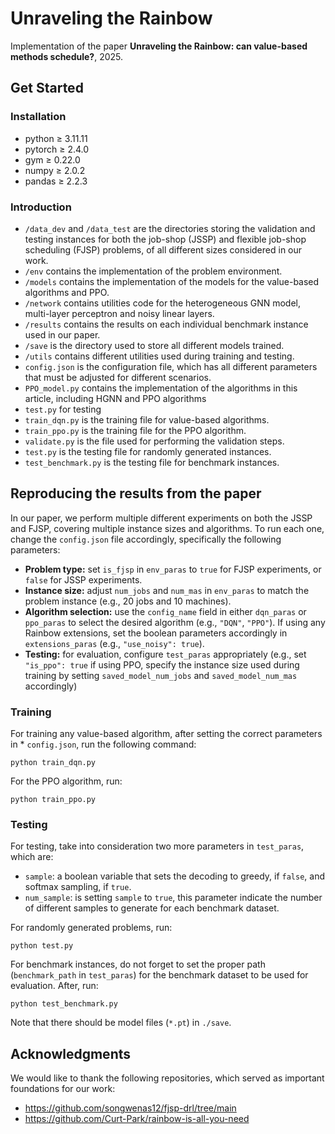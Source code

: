 # Unraveling the Rainbow
Implementation of the paper **Unraveling the Rainbow: can value-based methods schedule?**, 2025.

[//]: # (```)

[//]: # (@ARTICLE{9826438,  )

[//]: # (   author={Song, Wen and Chen, Xinyang and Li, Qiqiang and Cao, Zhiguang},  )

[//]: # (   journal={IEEE Transactions on Industrial Informatics},   )

[//]: # (   title={Flexible Job Shop Scheduling via Graph Neural Network and Deep Reinforcement Learning},   )

[//]: # (   year={2023},  )

[//]: # (   volume={19},  )

[//]: # (   number={2},  )

[//]: # (   pages={1600-1610},  )

[//]: # (   doi={10.1109/TII.2022.3189725})

[//]: # ( })

[//]: # (```)

## Get Started

### Installation

* python $\ge$ 3.11.11
* pytorch $\ge$ 2.4.0
* gym $\ge$ 0.22.0
* numpy $\ge$ 2.0.2
* pandas $\ge$ 2.2.3

### Introduction

* ```/data_dev``` and ```/data_test``` are the directories storing the validation and testing instances for both the job-shop (JSSP) and flexible job-shop scheduling (FJSP) problems, of all different sizes considered in our work.
* ```/env``` contains the implementation of the problem environment.
* ```/models``` contains the implementation of the models for the value-based algorithms and PPO.
* ```/network``` contains utilities code for the heterogeneous GNN model, multi-layer perceptron and noisy linear layers.
* ```/results``` contains the results on each individual benchmark instance used in our paper.
* ```/save``` is the directory used to store all different models trained.
* ```/utils``` contains different utilities used during training and testing.
* ```config.json``` is the configuration file, which has all different parameters that must be adjusted for different scenarios.
* ```PPO_model.py``` contains the implementation of the algorithms in this article, including HGNN and PPO algorithms
* ```test.py``` for testing
* ```train_dqn.py``` is the training file for value-based algorithms.
* ```train_ppo.py``` is the training file for the PPO algorithm.
* ```validate.py``` is the file used for performing the validation steps.
* ```test.py``` is the testing file for randomly generated instances.
* ```test_benchmark.py``` is the testing file for benchmark instances.

## Reproducing the results from the paper

In our paper, we perform multiple different experiments on both the JSSP and FJSP, covering multiple instance sizes and algorithms. 
To run each one, change the ```config.json``` file accordingly, specifically the following parameters:

* **Problem type:** set ```is_fjsp``` in ```env_paras``` to ```true``` for FJSP experiments, or ```false``` for JSSP experiments.
* **Instance size:** adjust ```num_jobs``` and ```num_mas``` in ```env_paras``` to match the problem instance (e.g., 20 jobs and 10 machines).
* **Algorithm selection:** use the ```config_name``` field in either ```dqn_paras``` or ```ppo_paras``` to select the desired algorithm (e.g., ```"DQN"```, ```"PPO"```).
If using any Rainbow extensions, set the boolean parameters accordingly in ```extensions_paras``` (e.g., ```"use_noisy": true```).
* **Testing:** for evaluation, configure ```test_paras``` appropriately (e.g., set ```"is_ppo": true``` if using PPO, specify the instance size used during training by setting ```saved_model_num_jobs``` and ```saved_model_num_mas``` accordingly)

### Training

For training any value-based algorithm, after setting the correct parameters in * ```config.json```, run the following command:

```
python train_dqn.py
```

For the PPO algorithm, run:

```
python train_ppo.py
```

### Testing

For testing, take into consideration two more parameters in ```test_paras```, which are:

* ```sample```: a boolean variable that sets the decoding to greedy, if ```false```, and softmax sampling, if ```true```.
* ```num_sample```: is setting ```sample``` to ```true```, this parameter indicate the number of different samples to generate for each benchmark dataset.

For randomly generated problems, run:

```
python test.py
```

For benchmark instances, do not forget to set the proper path (```benchmark_path``` in ```test_paras```) for the benchmark dataset to be used for evaluation. After, run:

```
python test_benchmark.py
```

Note that there should be model files (```*.pt```) in ```./save```.

## Acknowledgments

We would like to thank the following repositories, which served as important foundations for our work:

* https://github.com/songwenas12/fjsp-drl/tree/main
* https://github.com/Curt-Park/rainbow-is-all-you-need
